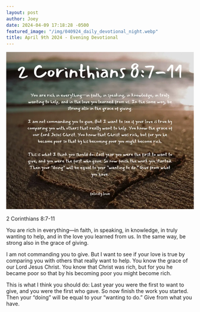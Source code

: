 ```yaml
---
layout: post
author: Joey
date: 2024-04-09 17:18:28 -0500
featured_image: "/img/040924_daily_devotional_night.webp"
title: April 9th 2024 - Evening Devotional
---
```


[![April 9th 2024 - Evening Devotional](/img/040924_daily_devotional_night.webp)](/img/040924_daily_devotional_night.webp)

2 Corinthians 8:7-11

You are rich in everything—in faith, in speaking, in knowledge, in truly wanting to help, and in the love you learned from us. In the same way, be strong also in the grace of giving.

I am not commanding you to give. But I want to see if your love is true by comparing you with others that really want to help. You know the grace of our Lord Jesus Christ. You know that Christ was rich, but for you he became poor so that by his becoming poor you might become rich.

This is what I think you should do: Last year you were the first to want to give, and you were the first who gave. So now finish the work you started. Then your “doing” will be equal to your “wanting to do.” Give from what you have.